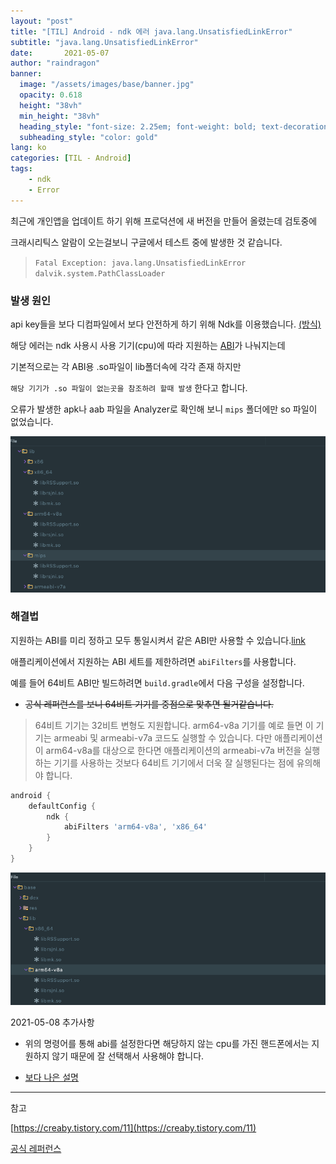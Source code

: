 ```yaml
---
layout: "post"
title: "[TIL] Android - ndk 에러 java.lang.UnsatisfiedLinkError"
subtitle: "java.lang.UnsatisfiedLinkError"
date:       2021-05-07
author: "raindragon"
banner:
  image: "/assets/images/base/banner.jpg"
  opacity: 0.618
  height: "38vh"
  min_height: "38vh"
  heading_style: "font-size: 2.25em; font-weight: bold; text-decoration: underline"
  subheading_style: "color: gold"
lang: ko
categories: [TIL - Android]
tags:
    - ndk
    - Error
---
```


최근에 개인앱을 업데이트 하기 위해 프로덕션에 새 버전을 만들어 올렸는데 검토중에

크래시리틱스 알람이 오는걸보니 구글에서 테스트 중에 발생한 것 같습니다.


> `Fatal Exception: java.lang.UnsatisfiedLinkError`<br>`dalvik.system.PathClassLoader`

### 발생 원인

 api key들을 보다 디컴파일에서 보다 안전하게 하기 위해 Ndk를 이용했습니다. [(방식)][ndk]

 해당 에러는 ndk 사용시 사용 기기(cpu)에 따라 지원하는 [ABI][abi]가 나눠지는데

 기본적으로는 각 ABI용 .so파일이 lib폴더속에 각각 존재 하지만
 
 `해당 기기가 .so 파일이 없는곳을 참조하려 할때 발생` 한다고 합니다. 

 오류가 발생한 apk나 aab 파일을 Analyzer로 확인해 보니 `mips` 폴더에만 so 파일이 없었습니다.

 ![analyzer_before][analyzer_before]


### 해결법

지원하는 ABI를 미리 정하고 모두 통일시켜서 같은 ABI만 사용할 수 있습니다.[link][특정abi]

애플리케이션에서 지원하는 ABI 세트를 제한하려면 `abiFilters`를 사용합니다.
  
예를 들어 64비트 ABI만 빌드하려면 `build.gradle`에서 다음 구성을 설정합니다.

 - ~~공식 레퍼런스를 보니 64비트 기기를 중점으로 맞추면 될거같습니다.~~
 > 64비트 기기는 32비트 변형도 지원합니다. arm64-v8a 기기를 예로 들면 이 기기는 armeabi 및 armeabi-v7a 코드도 실행할 수 있습니다. 다만 애플리케이션이 arm64-v8a를 대상으로 한다면 애플리케이션의 armeabi-v7a 버전을 실행하는 기기를 사용하는 것보다 64비트 기기에서 더욱 잘 실행된다는 점에 유의해야 합니다.

```gradle
android {
    defaultConfig {
        ndk {
            abiFilters 'arm64-v8a', 'x86_64'
        }
    }
}
```

![analyzer_after][analyzer_after]


2021-05-08 추가사항

 * 위의 명령어를 통해 abi를 설정한다면 해당하지 않는 cpu를 가진 핸드폰에서는 지원하지 않기 때문에 잘 선택해서 사용해야 합니다.
 
 * [보다 나은 설명][chacha]

---

참고

[https://creaby.tistory.com/11](https://creaby.tistory.com/11)

[공식 레퍼런스](https://developer.android.com/ndk/guides/abis?hl=ko)




[ndk]: https://medium.com/@abhi007tyagi/storing-api-keys-using-android-ndk-6abb0adcadad

[abi]: https://developer.android.com/ndk/guides/abis?hl=ko#android-platform-abi-support

[특정abi]: https://developer.android.com/ndk/guides/abis?hl=ko#gc

[analyzer_before]:/assets/images/post/2021-05-07-before.png 

[analyzer_after]:/assets/images/post/2021-05-07-after.png 

[chacha]: https://codechacha.com/ko/support-64-bit-app-in-android/